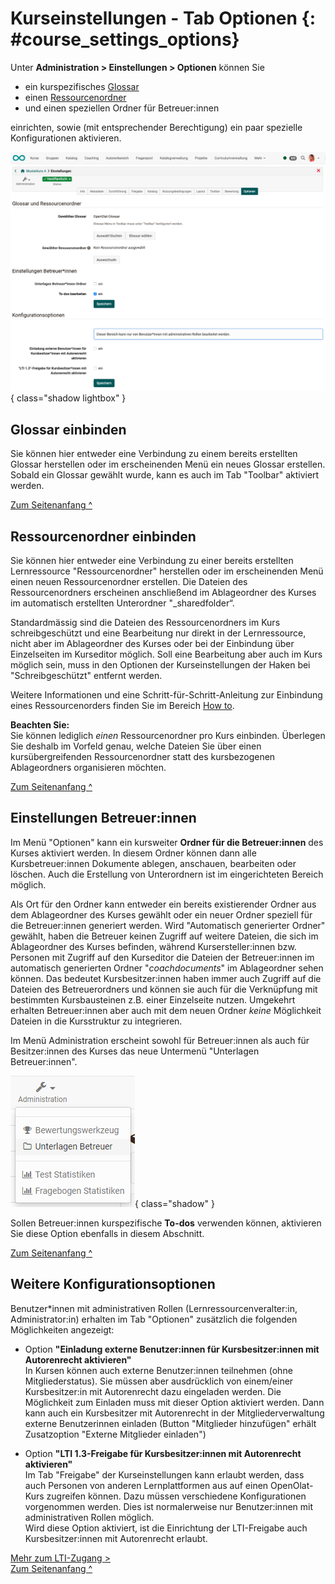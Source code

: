 # Kurseinstellungen - Tab Optionen {: #course_settings_options}

Unter **Administration > Einstellungen > Optionen** können Sie

* ein kurspezifisches [Glossar](../learningresources/Using_Additional_Course_Features.de.md) 
* einen [Ressourcenordner](../learningresources/index.de.md) 
* und einen speziellen Ordner für Betreuer:innen

einrichten, sowie (mit entsprechender Berechtigung) ein paar spezielle Konfigurationen aktivieren. 

![course_settings_options_v1_de.png](assets/course_settings_options_v1_de.png){ class="shadow lightbox" }


## Glossar einbinden

Sie können hier entweder eine Verbindung zu einem bereits erstellten Glossar herstellen oder im erscheinenden Menü ein neues Glossar erstellen.  Sobald ein Glossar gewählt wurde, kann es auch im Tab "Toolbar" aktiviert werden.

[Zum Seitenanfang ^](#course_settings)


## Ressourcenordner einbinden

Sie können hier entweder eine Verbindung zu einer bereits erstellten Lernressource "Ressourcenordner" herstellen oder im erscheinenden Menü einen neuen Ressourcenordner erstellen. Die Dateien des Ressourcenordners erscheinen anschließend im Ablageordner des Kurses im automatisch erstellten Unterordner "_sharedfolder“.

Standardmässig sind die Dateien des Ressourcenordners im Kurs schreibgeschützt und eine Bearbeitung nur direkt in der Lernressource, nicht aber im Ablageordner des Kurses oder bei der Einbindung über Einzelseiten im Kurseditor möglich. Soll eine Bearbeitung aber auch im Kurs möglich sein, muss in den Optionen der Kurseinstellungen der Haken bei "Schreibgeschützt" entfernt werden.

Weitere Informationen und eine Schritt-für-Schritt-Anleitung zur Einbindung eines Ressourcenorders finden Sie im Bereich [How to](../../manual_how-to/multiple_use/multiple_use.de.md).

**Beachten Sie:**<br> Sie können lediglich _einen_ Ressourcenordner pro Kurs einbinden. Überlegen Sie deshalb im Vorfeld genau, welche Dateien Sie über einen kursübergreifenden Ressourcenordner statt des kursbezogenen Ablageordners organisieren möchten.

[Zum Seitenanfang ^](#course_settings)


## Einstellungen Betreuer:innen

Im Menü "Optionen" kann ein kursweiter **Ordner für die Betreuer:innen** des Kurses aktiviert werden. In diesem Ordner können dann alle Kursbetreuer:innen Dokumente ablegen, anschauen, bearbeiten oder löschen. Auch die Erstellung von Unterordnern ist im eingerichteten Bereich möglich.

Als Ort für den Ordner kann entweder ein bereits existierender Ordner aus dem Ablageordner des Kurses gewählt oder ein neuer Ordner speziell für die Betreuer:innen generiert werden. Wird "Automatisch generierter Ordner" gewählt, haben die Betreuer keinen Zugriff auf weitere Dateien, die sich im Ablageordner des Kurses befinden, während Kursersteller:innen bzw. Personen mit Zugriff auf den Kurseditor die Dateien der Betreuer:innen im automatisch generierten Ordner "_coachdocuments_" im Ablageordner sehen können. Das bedeutet Kursbesitzer:innen haben immer auch Zugriff auf die Dateien des Betreuerordners und können sie auch für die Verknüpfung mit bestimmten Kursbausteinen z.B. einer Einzelseite nutzen. Umgekehrt erhalten Betreuer:innen aber auch mit dem neuen Ordner _keine_ Möglichkeit Dateien in die Kursstruktur zu integrieren.

Im Menü Administration erscheint sowohl für Betreuer:innen als auch für Besitzer:innen des Kurses das neue Untermenü "Unterlagen Betreuer:innen".

![Menü Administration](assets/coach_folder_menu_DE.png){ class="shadow" }

Sollen Betreuer:innen kurspezifische **To-dos** verwenden können, aktivieren Sie diese Option ebenfalls in diesem Abschnitt.

[Zum Seitenanfang ^](#course_settings)


## Weitere Konfigurationsoptionen 

Benutzer*innen mit administrativen Rollen (Lernressourcenveralter:in, Administrator:in) erhalten im Tab "Optionen" zusätzlich die folgenden Möglichkeiten angezeigt:

* Option **"Einladung externe Benutzer:innen für Kursbesitzer:innen mit Autorenrecht aktivieren"**<br>
    In Kursen können auch externe Benutzer:innen teilnehmen (ohne Mitgliederstatus). Sie müssen aber ausdrücklich von einem/einer Kursbesitzer:in mit Autorenrecht dazu eingeladen werden. Die Möglichkeit zum Einladen muss mit dieser Option aktiviert werden. Dann kann auch ein Kursbesitzer mit Autorenrecht in der Mitgliederverwaltung externe Benutzerinnen einladen (Button "Mitglieder hinzufügen" erhält Zusatzoption "Externe Mitglieder einladen") 

* Option **"LTI 1.3-Freigabe für Kursbesitzer:innen mit Autorenrecht aktivieren"**<br>
    Im Tab "Freigabe" der Kurseinstellungen kann erlaubt werden, dass auch Personen von anderen Lernplattformen aus auf einen OpenOlat-Kurs zugreifen können. Dazu müssen verschiedene Konfigurationen vorgenommen werden. Dies ist normalerweise nur Benutzer:innen mit administrativen Rollen möglich.<br>
    Wird diese Option aktiviert, ist die Einrichtung der LTI-Freigabe auch Kursbesitzer:innen mit Autorenrecht erlaubt.

[Mehr zum LTI-Zugang > ](../learningresources/LTI_Share_courses.de.md)<br>
[Zum Seitenanfang ^](#course_settings)